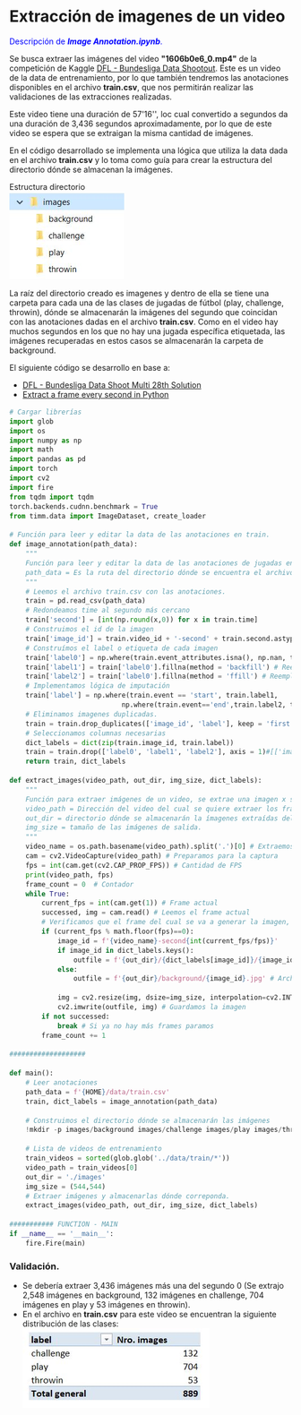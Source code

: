 # Extracción de imagenes de un video

<font color = "blue"> Descripción de ***Image Annotation.ipynb***.</font>

Se busca extraer las imágenes del video **"1606b0e6_0.mp4"** de la competición de Kaggle [DFL - Bundesliga Data Shootout](https://www.kaggle.com/competitions/dfl-bundesliga-data-shootout). Este es un video de la data de entrenamiento, por lo que también tendremos las anotaciones disponibles en el archivo **train.csv**, que nos permitirán realizar las validaciones de las extracciones realizadas. 

Este video tiene una duración de 57'16'', loc cual convertido a segundos da una duración de 3,436 segundos aproximadamente, por lo que de este video se espera que se extraigan la misma cantidad de imágenes.

En el código desarrollado se implementa una lógica que utiliza la data dada en el archivo **train.csv** y lo toma como guía para crear la estructura del directorio dónde se almacenan la imágenes.

Estructura directorio  
 ![Getting Started](DFL-BundesligaDataShootout/capturas/directorio_test2.jpg)

 La raíz del directorio creado es imagenes y dentro de ella se tiene una carpeta para cada una de las clases de jugadas de fútbol (play, challenge, throwin), dónde se almacenarán la imágenes del segundo que coincidan con las anotaciones dadas en el archivo **train.csv**. Como en el video hay muchos segundos en los que no hay una jugada específica etiquetada, las imágenes recuperadas en estos casos se almacenarán la carpeta de background.

El siguiente código se desarrollo en base a:
- [DFL - Bundesliga Data Shoot Multi 28th Solution](https://www.kaggle.com/code/starfalllover/dfl-bundesliga-data-shoot-multi-28th-solution/notebook)
- [Extract a frame every second in Python](https://answers.opencv.org/question/62029/extract-a-frame-every-second-in-python/)

```python
# Cargar librerías
import glob
import os
import numpy as np
import math
import pandas as pd
import torch
import cv2
import fire
from tqdm import tqdm
torch.backends.cudnn.benchmark = True
from timm.data import ImageDataset, create_loader

# Función para leer y editar la data de las anotaciones en train.
def image_annotation(path_data):
    """
    Función para leer y editar la data de las anotaciones de jugadas en un video dado.
    path_data = Es la ruta del directorio dónde se encuentra el archivo csv.
    """
    # Leemos el archivo train.csv con las anotaciones.
    train = pd.read_csv(path_data)
    # Redondeamos time al segundo más cercano
    train['second'] = [int(np.round(x,0)) for x in train.time]
    # Construimos el id de la imagen
    train['image_id'] = train.video_id + '-second' + train.second.astype(str)
    # Construímos el label o etiqueta de cada imagen
    train['label0'] = np.where(train.event_attributes.isna(), np.nan, train.event) # Label = event is event != start or end else nan
    train['label1'] = train['label0'].fillna(method = 'backfill') # Reemplazamos na de labels por el valor anterior
    train['label2'] = train['label0'].fillna(method = 'ffill') # Reemplazamos na de labels por el valor posterior
    # Implementamos lógica de imputación 
    train['label'] = np.where(train.event == 'start', train.label1,
                            np.where(train.event=='end',train.label2, train.label0))
    # Eliminamos imagenes duplicadas.
    train = train.drop_duplicates(['image_id', 'label'], keep = 'first')
    # Seleccionamos columnas necesarias
    dict_labels = dict(zip(train.image_id, train.label))
    train = train.drop(['label0', 'label1', 'label2'], axis = 1)#[['image_id', 'label']].copy()
    return train, dict_labels

def extract_images(video_path, out_dir, img_size, dict_labels):
    """
    Función para extraer imágenes de un video, se extrae una imagen x segundo.
    video_path = Dirección del video del cual se quiere extraer los frames o imágenes.
    out_dir = directorio dónde se almacenarán la ímagenes extraídas del video.
    img_size = tamaño de las imágenes de salida.
    """
    video_name = os.path.basename(video_path).split('.')[0] # Extraemos la ruta dónde esta el video.
    cam = cv2.VideoCapture(video_path) # Preparamos para la captura
    fps = int(cam.get(cv2.CAP_PROP_FPS)) # Cantidad de FPS
    print(video_path, fps)
    frame_count = 0  # Contador
    while True:
        current_fps = int(cam.get(1)) # Frame actual
        successed, img = cam.read() # Leemos el frame actual
        # Verificamos que el frame del cual se va a generar la imagen, corresponde al segundo siguiente.
        if (current_fps % math.floor(fps)==0):
            image_id = f'{video_name}-second{int(current_fps/fps)}'
            if image_id in dict_labels.keys():
                outfile = f'{out_dir}/{dict_labels[image_id]}/{image_id}.jpg' # Archivos de salida
            else:
                outfile = f'{out_dir}/background/{image_id}.jpg' # Archivos de salida
            
            img = cv2.resize(img, dsize=img_size, interpolation=cv2.INTER_AREA) # Redimensianamos la imagen
            cv2.imwrite(outfile, img) # Guardamos la imagen
        if not successed:
            break # Si ya no hay más frames paramos
        frame_count += 1

###################

def main():
    # Leer anotaciones
    path_data = f'{HOME}/data/train.csv'
    train, dict_labels = image_annotation(path_data)

    # Construimos el directorio dónde se almacenarán las imágenes
    !mkdir -p images/background images/challenge images/play images/throwin

    # Lista de videos de entrenamiento
    train_videos = sorted(glob.glob('../data/train/*'))
    video_path = train_videos[0]
    out_dir = './images'
    img_size = (544,544)
    # Extraer imágenes y almacenarlas dónde correponda.
    extract_images(video_path, out_dir, img_size, dict_labels)

########### FUNCTION - MAIN
if __name__ == '__main__':
    fire.Fire(main)
```

 ### Validación.
 - Se debería extraer 3,436 imágenes más una del segundo 0 (Se extrajo 2,548 imágenes en background, 132 imágenes en challenge, 704 imágenes en play y 53 imágenes en throwin).  
 - En el archivo en **train.csv** para este video se encuentran la siguiente distribución de las clases:
  ![Getting Started](../capturas/nro_img_play.jpg)
